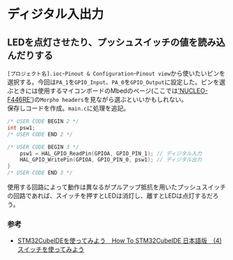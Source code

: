 # ディジタル入出力

## LEDを点灯させたり、プッシュスイッチの値を読み込んだりする

`[プロジェクト名].ioc`-`Pinout & Configuration`-`Pinout view`から使いたいピンを選択する。今回は`PA_1`を`GPIO_Input`、`PA_0`を`GPIO_Output`に設定した。ピンを選ぶときには使用するマイコンボードのMbedのページ(ここでは['NUCLEO-F446RE'](https://os.mbed.com/platforms/ST-Nucleo-F446RE/))の`Morpho headers`を見ながら選ぶといいかもしれない。  
保存しコードを作成。`main.c`に処理を追記。  

```c : main.c
/* USER CODE BEGIN 2 */
int psw1;
/* USER CODE END 2 */

/* USER CODE BEGIN 3 */
    psw1 = HAL_GPIO_ReadPin(GPIOA, GPIO_PIN_1); // ディジタル入力
    HAL_GPIO_WritePin(GPIOA, GPIO_PIN_0, psw1); // ディジタル出力
}
/* USER CODE END 3 */
```  

使用する回路によって動作は異なるがプルアップ抵抗を用いたプッシュスイッチの回路であれば、スイッチを押すとLEDは消灯し、離すとLEDは点灯するだろう。  

### 参考  

* [STM32CubeIDEを使ってみよう　How To STM32CubeIDE 日本語版　(4) スイッチを使ってみよう](https://qiita.com/usashirou/items/30e522589db9f7dc8fe4)
